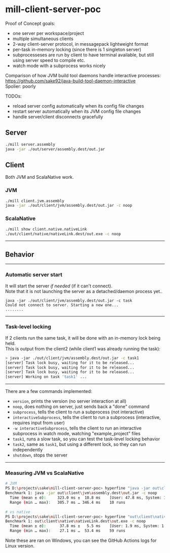 # mill-client-server-poc

Proof of Concept goals:
- one server per workspace/project
- multiple simultaneous clients
- 2-way client-server protocol, in messagepack lightweight format
- per-task in-memory locking (since there is 1 singleton server)
- subprocesseses are run by client to have terminal available, but still using server speed to compile etc.
- watch mode with a subprocess works nicely

Comparison of how JVM build tool daemons handle interactive processes:  
https://github.com/sake92/java-build-tool-daemon-interactive  
Spolier: poorly

TODOs:
- reload server config automatically when its config file changes
- restart server automatically when its JVM config file changes
- handle server/client disconnects gracefully

## Server 

```sh
./mill server.assembly
java -jar ./out/server/assembly.dest/out.jar
```

## Client

Both JVM and ScalaNative work.

### JVM
```sh
./mill client.jvm.assembly
java -jar ./out/client/jvm/assembly.dest/out.jar -c noop
```

### ScalaNative
```sh
./mill show client.native.nativeLink
./out/client/native/nativeLink.dest/out.exe -c noop
```

---
## Behavior

---
### Automatic server start
It will start the server *if needed* (if it can't connect).  
Note that it is not launching the server as a detached/daemon process yet..
```
java -jar ./out/client/jvm/assembly.dest/out.jar -c task
Could not connect to server. Starting a new one...
........
```

---
### Task-level locking
If 2 clients run the same task, it will be done with an in-memory lock being held.  
This is output from the client2 (while client1 was already running the task):
```sh
> java -jar ./out/client/jvm/assembly.dest/out.jar -c task1
[server] Task lock busy, waiting for it to be released...
[server] Task lock busy, waiting for it to be released...
[server] Task lock busy, waiting for it to be released...
[server] Working on task 'task1' ...
```


---
There are a few commands implemented:
- `version`, prints the version (no server interaction at all)
- `noop`, does nothing on server, just sends back a "done" command
- `subprocess`, tells the client to run a subprocess (not interactive)
- `interactiveSubprocess`, tells the client to run a subprocess (interactive, requires input from user)
- `-w interactiveSubprocess`, tells the client to run an interactive subprocess in watch mode, watching "example_project" files
- `task1`, runs a slow task, so you can test the task-level locking behavior
- `task2`, same as `task1`, but using a different lock, so they can run independently
- `shutdown`, stops the server

----

### Measuring JVM vs ScalaNative

```sh
# JVM
PS D:\projects\sake\mill-client-server-poc> hyperfine "java -jar out\client\jvm\assembly.dest\out.jar -c noop"
Benchmark 1: java -jar out\client\jvm\assembly.dest\out.jar -c noop
  Time (mean ± σ):     323.0 ms ±  10.8 ms    [User: 47.8 ms, System: 11.9 ms]
  Range (min … max):   305.7 ms … 346.4 ms    10 runs
  
# vs native
PS D:\projects\sake\mill-client-server-poc> hyperfine "out\client\native\nativeLink.dest\out.exe -c noop"
Benchmark 1: out\client\native\nativeLink.dest\out.exe -c noop
  Time (mean ± σ):      37.8 ms ±   5.5 ms    [User: 1.9 ms, System: 1.8 ms]
  Range (min … max):    27.1 ms …  53.4 ms    59 runs
```

Note these are ran on Windows, you can see the GitHub Actions logs for Linux version.
